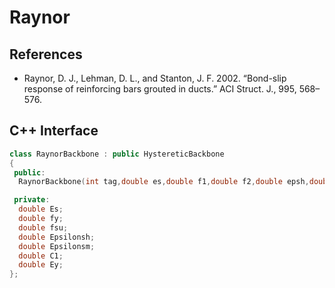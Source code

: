 # Raynor

## References

- Raynor, D. J., Lehman, D. L., and Stanton, J. F. 2002. “Bond-slip response of reinforcing bars grouted in ducts.” ACI Struct. J., 995, 568–576.

## C++ Interface

```cpp
class RaynorBackbone : public HystereticBackbone
{
 public:
  RaynorBackbone(int tag,double es,double f1,double f2,double epsh,double epsm,double c1,double ey);

 private:
  double Es;
  double fy;
  double fsu;
  double Epsilonsh;
  double Epsilonsm;
  double C1;
  double Ey;
};
```

